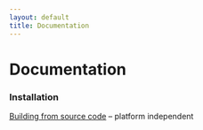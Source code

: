 ```yaml
---
layout: default
title: Documentation
---
```


# Documentation
  
### Installation
[Building from source code](building-from-source-code) – platform independent
